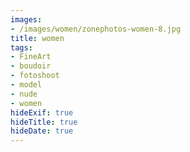 ```yaml
---
images:
- /images/women/zonephotos-women-8.jpg
title: women
tags:
- FineArt
- boudoir
- fotoshoot
- model
- nude
- women
hideExif: true
hideTitle: true
hideDate: true
---
```

